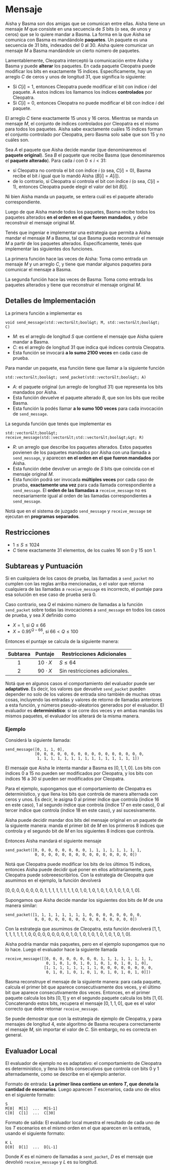 # Mensaje

Aisha y Basma son dos amigas que se comunican entre ellas. Aisha tiene un mensaje $M$ que consiste en una secuencia de $S$ bits (o sea, de unos y ceros) que se lo quiere mandar a Basma. La forma en la que Aisha se comunica con Basma es mandándole **paquetes**. Un paquete es una secuencia de $31$ bits, indexados del $0$ al $30$. Aisha quiere comunicar un mensaje $M$ a Basma mandándole un cierto número de paquetes.

Lamentablemente, Cleopatra interceptó la comunicación entre Aisha y Basma y puede **alterar** los paquetes. En cada paquete Cleopatra puede modificar los bits en exactamente 15 índices. Específicamente, hay un arreglo $C$ de ceros y unos de longitud $31$, que significa lo siguiente:
* Si $C[i] = 1$, entonces Cleopatra puede modificar el bit con índice $i$ del paquete. A estos índices los llamamos los índices **controlados** por Cleopatra.
* Si $C[i] = 0$, entonces Cleopatra no puede modificar el bit con índice $i$ del paquete.

El arreglo $C$ tiene exactamente $15$ unos y $16$ ceros. Mientras se manda un mensaje $M$, el conjunto de índices controlados por Cleopatra es el mismo para todos los paquetes. Aisha sabe exactamente cuáles $15$ índices forman el conjunto controlado por Cleopatra, pero Basma solo sabe que son $15$ y no cuáles son.

Sea $A$ el paquete que Aisha decide mandar (que denominaremos el **paquete original**). Sea $B$ el paquete que recibe Basma (que denominaremos el **paquete alterado**). Para cada $i$ con $0 \leq i < 31$:
* si Cleopatra no controla el bit con índice $i$ (o sea, $C[i] = 0$), Basma recibe el bit $i$ igual que lo mandó Aisha ($B[i] = A[i]$).
* de lo contrario, si Cleopatra sí controla el bit con índice $i$ (o sea, $C[i] = 1$), entonces Cleopatra puede elegir el valor del bit $B[i]$.

Ni bien Aisha manda un paquete, se entera cuál es el paquete alterado correspondiente.

Luego de que Aisha mande todos los paquetes, Basma recibe todos los paquetes alterados **en el orden en el que fueron mandados**, y debe reconstruir el mensaje original $M$.

Tenés que ingeniar e implementar una estrategia que permita a Aisha mandar el mensaje $M$ a Basma, tal que Basma pueda reconstruir el mensaje $M$ a partir de los paquetes alterados. Específicamente, tenés que implementar las siguientes dos funciones.

La primera función hace las veces de Aisha: Toma como entrada un mensaje $M$ y un arreglo $C$, y tiene que mandar algunos paquetes para comunicar el mensaje a Basma.

La segunda función hace las veces de Basma: Toma como entrada los paquetes alterados y tiene que reconstruir el mensaje original $M$.

## Detalles de Implementación

La primera función a implementar es

```
void send_message(std::vector&lt;bool&gt; M, std::vector&lt;bool&gt; C)
```

* $M$: es el arreglo de longitud $S$ que contiene el mensaje que Aisha quiere mandar a Basma.
* $C$: es el arreglo de longitud $31$ que indica qué índices controla Cleopatra.
* Esta función se invocará **a lo sumo 2100 veces** en cada caso de prueba.

Para mandar un paquete, esa función tiene que llamar a la siguiente función
```
std::vector&lt;bool&gt; send_packet(std::vector&lt;bool&gt; A)
```

* $A$: el paquete original (un arreglo de longitud $31$) que representa los bits mandados por Aisha.
* Esta función devuelve el paquete alterado $B$, que son los bits que recibe Basma.
* Esta función la podés llamar **a lo sumo 100 veces** para cada invocación de `send_message`.

La segunda función que tenés que implementar es

```
std::vector&lt;bool&gt; receive_message(std::vector&lt;std::vector&lt;bool&gt;&gt; R)
```

* $R$: un arreglo que describe los paquetes alterados. Estos paquetes povienen de los paquetes mandados por Aisha con una llamada a `send_message`, y aparecen **en el orden en el que fueron mandados** por Aisha.
* Esta función debe devolver un arreglo de $S$ bits que coincida con el mensaje original $M$.
* Esta función podrá ser invocada **múltiples veces** por cada caso de prueba, **exactamente una vez** para cada llamada correspondiente a `send_message`. El **orden de las llamadas a** `receive_message` no es necesariamente igual al orden de las llamadas correspondientes a `send_message`.

Notá que en el sistema de juzgado `send_message` y `receive_message` se ejecutan en **programas separados**.

## Restricciones

* $1 \leq S \leq 1024$
* $C$ tiene exactamente $31$ elementos, de los cuales $16$ son $0$ y $15$ son $1$.

## Subtareas y Puntuación

Si en cualquiera de los casos de prueba, las llamadas a ``send_packet`` no cumplen con las reglas arriba mencionadas, o el valor que retorna cualquiera de las llamadas a `receive_message` es incorrecto, el puntaje para esa solución en ese caso de prueba será $0$.

Caso contrario, sea $Q$ el máximo número de llamadas a la función `send_packet` sobre todas las invocaciones a `send_message` en todos los casos de prueba, y sea $X$ definido como
* $X = 1$, si $Q \leq 66$
* $X = 0.95^{Q-66}$, si $66 < Q \leq 100$

Entonces el puntaje se calcula de la siguiente manera:

| Subtarea | Puntaje  | Restricciones Adicionales |
| :-----: | :----: | ---------------------- |
| 1       | $10 \cdot X$ | $S \leq 64$ |
| 2       | $90 \cdot X$ | Sin restricciones adicionales. |

Notá que en algunos casos el comportamiento del evaluador puede ser **adaptativo**. Es decir, los valores que devuelve `send_packet` pueden depender no solo de los valores de entrada sino también de muchas otras cosas, incluyendo las entradas y valores de retorno de llamadas anteriores a esta función, y números pseudo-aleatorios generados por el evaluador. El evaluador es **determinístico**: si se corre dos veces y en ambas mandás los mismos paquetes, el evaluador los alterará de la misma manera.

### Ejemplo

Considerá la siguiente llamada:
```
send_message([0, 1, 1, 0],
             [0, 0, 0, 0, 0, 0, 0, 0, 0, 0, 0, 0, 0, 0, 0, 0, 
              1, 1, 1, 1, 1, 1, 1, 1, 1, 1, 1, 1, 1, 1, 1])
```
El mensaje que Aisha le intenta mandar a Basma es $[0, 1, 1, 0]$. Los bits con índices $0$ a $15$ no pueden ser modificados por Cleopatra, y los bits con índices $16$ a $30$ sí pueden ser modificados por Cleopatra.

Para el ejemplo, supongamos que el comportamiento de Cleopatra es determinístico, y que llena los bits que controla de manera alternada con ceros y unos. Es decir, le asigna $0$ al primer índice que controla (índice $16$ en este caso), $1$ al segundo índice que controla (índice $17$ en este caso), $0$ al tercer índice que controla (índice $18$ en este caso), y así sucesivamente.

Aisha puede decidir mandar dos bits del mensaje original en un paquete de la siguiente manera: manda el primer bit de $M$ en los primeros $8$ índices que controla y el segundo bit de $M$ en los siguientes $8$ índices que controla.

Entonces Aisha mandará el siguiente mensaje
```
send_packet([0, 0, 0, 0, 0, 0, 0, 0, 1, 1, 1, 1, 1, 1, 1, 1,
             0, 0, 0, 0, 0, 0, 0, 0, 0, 0, 0, 0, 0, 0, 0])
```

Notá que Cleopatra puede modificar los bits de los últimos $15$ índices, entonces Aisha puede decidir qué poner en ellos arbitrariamente, pues Cleopatra puede sobreeescribirlos. Con la estrategia de Cleopatra que asumimos en el ejemplo, la función devolverá

$[0, 0, 0, 0, 0, 0, 0, 0, 1, 1, 1, 1, 1, 1, 1, 1, 0, 1, 0, 1, 0, 1, 0, 1, 0, 1, 0, 1, 0, 1, 0]$.

Supongamos que Aisha decide mandar los siguientes dos bits de $M$ de una manera similar:
```
send_packet([1, 1, 1, 1, 1, 1, 1, 1, 0, 0, 0, 0, 0, 0, 0, 0,
             0, 0, 0, 0, 0, 0, 0, 0, 0, 0, 0, 0, 0, 0, 0])
```

Con la estrategia que asumimos de Cleopatra, esta función devolverá
 $[1, 1, 1, 1, 1, 1, 1, 1, 0, 0, 0, 0, 0, 0, 0, 0, 0, 1, 0, 1, 0, 1, 0, 1, 0, 1, 0, 1, 0, 1, 0]$.

Aisha podría mandar más paquetes, pero en el ejemplo supongamos que no lo hace. Luego el evaluador hace la siguiente llamada

```
receive_message([[0, 0, 0, 0, 0, 0, 0, 0, 1, 1, 1, 1, 1, 1, 1, 1,
                  0, 1, 0, 1, 0, 1, 0, 1, 0, 1, 0, 1, 0, 1, 0],
                 [1, 1, 1, 1, 1, 1, 1, 1, 0, 0, 0, 0, 0, 0, 0, 0,
                  0, 1, 0, 1, 0, 1, 0, 1, 0, 1, 0, 1, 0, 1, 0]])
```

Basma reconstruye el mensaje de la siguiente manera: para cada paquete, calcula el primer bit que aparece consecutivamente dos veces, y el último bit que aparece consecutivamente dos veces. Entonces, en el primer paquete calcula los bits $[0, 1]$ y en el segundo paquete calcula los bits $[1, 0]$. Concatenando estos bits, recupera el mensaje $[0,1,1,0]$, que es el valor correcto que debe retornar `receive_message`.

Se puede demostrar que con la estrategia de ejemplo de Cleopatra, y para mensajes de longitud $4$, este algoritmo de Basma recupera correctamente el mensaje $M$, sin importar el valor de $C$. Sin embargo, no es correcta en general.

## Evaluador Local

El evaluador de ejemplo no es adaptativo: el comportamiento de Cleopatra es determinístico, y llena los bits consecutivos que controla con bits $0$ y $1$ alternadamente, como se describe en el ejemplo anterior.

Formato de entrada: **La primer línea contiene un entero $T$, que denota la cantidad de escenarios**. Luego aparecen $T$ escenarios, cada uno de ellos en el siguiente formato:
```
S
M[0]  M[1]  ...  M[S-1]
C[0]  C[1]  ...  C[30]
```
Formato de salida:
El evaluador local muestra el resultado de cada uno de los $T$ escenarios en el mismo orden en el que aparecen en la entrada, usando el siguiente formato:
```
K L
D[0]  D[1]  ...  D[L-1]
```

Donde $K$ es el número de llamadas a `send_packet`,
 $D$ es el mensaje que devolvió `receive_message`
 y $L$ es su longitud.
